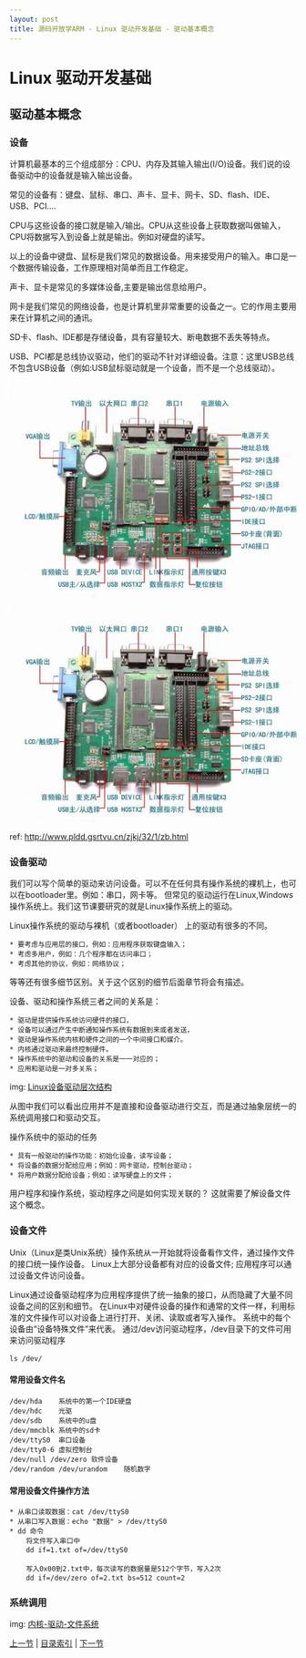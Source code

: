 ```yaml
---
layout: post
title: 源码开放学ARM - Linux 驱动开发基础 - 驱动基本概念
---
```


# Linux 驱动开发基础
## 驱动基本概念

### 设备
计算机最基本的三个组成部分：CPU、内存及其输入输出(I/O)设备。我们说的设备驱动中的设备就是输入输出设备。

常见的设备有：键盘、鼠标、串口、声卡、显卡、网卡、SD、flash、IDE、USB、PCI….

CPU与这些设备的接口就是输入/输出。CPU从这些设备上获取数据叫做输入，CPU将数据写入到设备上就是输出。例如对硬盘的读写。

以上的设备中键盘、鼠标是我们常见的数据设备。用来接受用户的输入。串口是一个数据传输设备，工作原理相对简单而且工作稳定。

声卡、显卡是常见的多媒体设备,主要是输出信息给用户。

网卡是我们常见的网络设备，也是计算机里非常重要的设备之一。它的作用主要用来在计算机之间的通讯。

SD卡、flash、IDE都是存储设备，具有容量较大、断电数据不丢失等特点。

USB、PCI都是总线协议驱动，他们的驱动不针对详细设备。注意：这里USB总线不包含USB设备（例如:USB鼠标驱动就是一个设备，而不是一个总线驱动）。

![MC2410E开发板](../figures/LASO-chp101-1-1-mc2410.jpg)

![MC2410E开发板](figures/LASO-chp101-1-1-mc2410.jpg)

ref: http://www.pldd.gsrtvu.cn/zjkj/32/1/zb.html

### 设备驱动
我们可以写个简单的驱动来访问设备。可以不在任何具有操作系统的裸机上，也可以在bootloader里。例如：串口，网卡等。
但常见的驱动运行在Linux,Windows操作系统上。我们这节课要研究的就是Linux操作系统上的驱动。

Linux操作系统的驱动与裸机（或者bootloader） 上的驱动有很多的不同。

	* 要考虑与应用层的接口，例如：应用程序获取键盘输入；
	* 考虑多用户，例如：几个程序都在访问串口；
	* 考虑其他的协议，例如：网络协议；
	
等等还有很多细节区别。关于这个区别的细节后面章节将会有描述。

设备、驱动和操作系统三者之间的关系是：

	* 驱动是提供操作系统访问硬件的接口，
	* 设备可以通过产生中断通知操作系统有数据到来或者发送，
	* 驱动是操作系统内核和硬件之间的一个中间接口和媒介。
	* 内核通过驱动来最终控制硬件。
	* 操作系统中的驱动和设备的关系是一一对应的；
	* 应用和驱动是一对多关系；
	
img: [Linux设备驱动层次结构](../figures/LASO-chp101-1-1-lddframe.jpg)
	
从图中我们可以看出应用并不是直接和设备驱动进行交互，而是通过抽象层统一的系统调用接口和驱动交互。

操作系统中的驱动的任务 

	* 具有一般驱动的操作功能：初始化设备，读写设备；
	* 将设备的数据分配给应用；例如：网卡驱动，控制台驱动；
	* 将用户数据分配给设备；例如：读写硬盘上的文件；

用户程序和操作系统，驱动程序之间是如何实现关联的？ 这就需要了解设备文件这个概念。
	
### 设备文件
Unix（Linux是类Unix系统）操作系统从一开始就将设备看作文件，通过操作文件的接口统一操作设备。
Linux上大部分设备都有对应的设备文件; 应用程序可以通过设备文件访问设备。

Linux通过设备驱动程序为应用程序提供了统一抽象的接口，从而隐藏了大量不同设备之间的区别和细节。
在Linux中对硬件设备的操作和通常的文件一样，利用标准的文件操作可以对设备上进行打开、关闭、读取或者写入操作。
系统中的每个设备由“设备特殊文件”来代表。
通过/dev访问驱动程序，/dev目录下的文件可用来访问驱动程序

	ls /dev/

#### 常用设备文件名
	
	/dev/hda	系统中的第一个IDE硬盘
	/dev/hdc	光驱
	/dev/sdb	系统中的u盘
	/dev/mmcblk	系统中的sd卡
	/dev/ttyS0	串口设备
	/dev/tty0-6 虚拟控制台
	/dev/null /dev/zero 软件设备
	/dev/random /dev/urandom	随机数字
	
#### 常用设备文件操作方法

	* 从串口读取数据：cat /dev/ttyS0
	* 从串口写入数据：echo "数据" > /dev/ttyS0
	* dd 命令
		将文件写入串口中
		dd if=1.txt of=/dev/ttyS0			
		
		写入0x00到2.txt中，每次读写的数据量是512个字节，写入2次
		dd if=/dev/zero	of=2.txt bs=512 count=2

### 系统调用

img: [内核-驱动-文件系统](http://oss.org.cn/kernel-book/ldd3/images/snagitldd3/ldd3-1-1.png)
	
[上一节](chp0-1.html)  |  [目录索引](../index.html)  |  [下一节](chp101-2.html)
